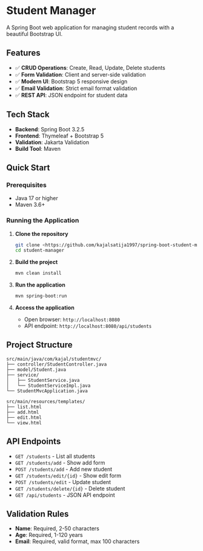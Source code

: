 # Student Manager

A Spring Boot web application for managing student records with a beautiful Bootstrap UI.

## Features

- ✅ **CRUD Operations**: Create, Read, Update, Delete students
- ✅ **Form Validation**: Client and server-side validation
- ✅ **Modern UI**: Bootstrap 5 responsive design
- ✅ **Email Validation**: Strict email format validation
- ✅ **REST API**: JSON endpoint for student data

## Tech Stack

- **Backend**: Spring Boot 3.2.5
- **Frontend**: Thymeleaf + Bootstrap 5
- **Validation**: Jakarta Validation
- **Build Tool**: Maven

## Quick Start

### Prerequisites
- Java 17 or higher
- Maven 3.6+

### Running the Application

1. **Clone the repository**
   ```bash
   git clone <https://github.com/kajalsatija1997/spring-boot-student-mvc.git>
   cd student-manager
   ```

2. **Build the project**
   ```bash
   mvn clean install
   ```

3. **Run the application**
   ```bash
   mvn spring-boot:run
   ```

4. **Access the application**
   - Open browser: `http://localhost:8080`
   - API endpoint: `http://localhost:8080/api/students`

## Project Structure

```
src/main/java/com/kajal/studentmvc/
├── controller/StudentController.java
├── model/Student.java
├── service/
│   ├── StudentService.java
│   └── StudentServiceImpl.java
└── StudentMvcApplication.java

src/main/resources/templates/
├── list.html
├── add.html
├── edit.html
└── view.html
```

## API Endpoints

- `GET /students` - List all students
- `GET /students/add` - Show add form
- `POST /students/add` - Add new student
- `GET /students/edit/{id}` - Show edit form
- `POST /students/edit` - Update student
- `GET /students/delete/{id}` - Delete student
- `GET /api/students` - JSON API endpoint

## Validation Rules

- **Name**: Required, 2-50 characters
- **Age**: Required, 1-120 years
- **Email**: Required, valid format, max 100 characters 
